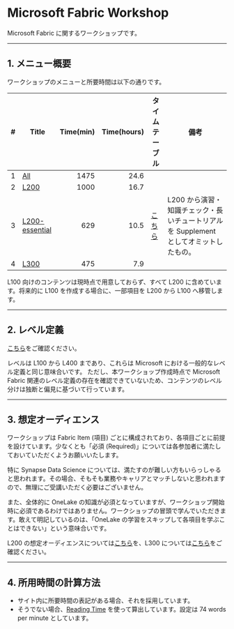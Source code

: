 # Microsoft Fabric Workshop

Microsoft Fabric に関するワークショップです。

---

## 1. メニュー概要

ワークショップのメニューと所要時間は以下の通りです。

| # | Title | Time(min) | Time(hours) | タイムテーブル | 備考 |
| ---:| --- | ---:| ---:| --- | --- |
| 1 | [All](./Menu/All.md) | 1475 | 24.6 |
| 2 | [L200](./Menu/L200.md) | 1000 | 16.7 |
| 3 | [L200-essential](./Menu/L200-essential.md) | 629 | 10.5 | [こちら](./Design/Time-Table-L200-essential.md) | L200 から演習・知識チェック・長いチュートリアルを Supplement としてオミットしたもの。 |
| 4 | [L300](./Menu/L300.md) | 475 | 7.9 |

L100 向けのコンテンツは現時点で用意しておらず、すべて L200 に含めています。将来的に L100 を作成する場合に、一部項目を L200 から L100 へ移管します。

---

## 2. レベル定義

[こちら](./Design/LevelDefinitions.md)をご確認ください。

レベルは L100 から L400 まであり、これらは Microsoft における一般的なレベル定義と同じ意味合いです。
ただし、本ワークショップ作成時点で Microsoft Fabric 関連のレベル定義の存在を確認できていないため、コンテンツのレベル分けは独断と偏見に基づいて行っています。

---

## 3. 想定オーディエンス

ワークショップは Fabric Item (項目) ごとに構成されており、各項目ごとに前提を設けています。少なくとも「必須 (Required)」については各参加者に満たしておいていただくようお願いいたします。

特に Synapse Data Science については、満たすのが難しい方もいらっしゃると思われます。その場合、そもそも業務やキャリアとマッチしないと思われますので、無理にご受講いただく必要はございません。

また、全体的に OneLake の知識が必須となっていますが、ワークショップ開始時に必須であるわけではありません。ワークショップの冒頭で学んでいただきます。敢えて明記しているのは、「OneLake の学習をスキップして各項目を学ぶことはできない」という意味合いです。

L200 の想定オーディエンスについては[こちら](./Design/Audiences-L200.md)を、L300 については[こちら](./Design/Audiences-L300.md)をご確認ください。

---

## 4. 所用時間の計算方法

* サイト内に所要時間の表記がある場合、それを採用しています。
* そうでない場合、[Reading Time](https://chrome.google.com/webstore/detail/reading-time/nccohhimobidpghgpnejnbkpoichbbml) を使って算出しています。設定は 74 words per minute としています。
